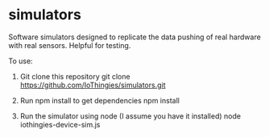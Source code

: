 # simulators
Software simulators designed to replicate the data pushing of real hardware with real sensors. Helpful for testing.

To use:

1. Git clone this repository
git clone https://github.com/IoThingies/simulators.git

2. Run npm install to get dependencies
npm install

3. Run the simulator using node (I assume you have it installed)
node iothingies-device-sim.js
